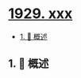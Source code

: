# [1929. xxx](https://github.com/Tdahuyou/TNotes.leetcode/tree/main/notes/1929.%20xxx)

<!-- region:toc -->

- [1. 📝 概述](#1--概述)

<!-- endregion:toc -->

## 1. 📝 概述
